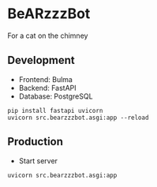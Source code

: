 # BeARzzzBot
 For a cat on the chimney

## Development

* Frontend: Bulma
* Backend: FastAPI
* Database: PostgreSQL

```shell
pip install fastapi uvicorn
uvicorn src.bearzzzbot.asgi:app --reload
```

## Production

* Start server

```shell
uvicorn src.bearzzzbot.asgi:app
```
